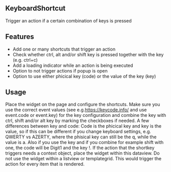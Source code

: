 ## KeyboardShortcut
Trigger an action if a certain combination of keys is pressed

## Features
- Add one or many shortcuts that trigger an action
- Check whether ctrl, alt and/or shift key is pressed together with the key (e.g. ctrl+c)
- Add a loading indicator while an action is being executed
- Option to not trigger actions if popup is open
- Option to use either phicical key (code) or the value of the key (key)  

## Usage
Place the widget on the page and configure the shortcuts. Make sure you use the correct event values (see e.g.https://keycode.info/ and use event.code or event.key) for the key configuration and combine the key with ctrl, shift and/or alt key by marking the checkboxes if needed. A few differences between key and code: Code is the phicical key and key is the value, so if this can be different if you change keyboard settings, e.g. QWERTY vs AZERTY, where the phisical key can still be the q, while the value is a. Also if you use the key and if you combine for example shift with one, the code will be Digit1 and the key !.
If the action that the shortkey triggers needs a context object, place the widget within this dataview. Do not use the widget within a listview or templategrid. This would trigger the action for every item that is rendered.



